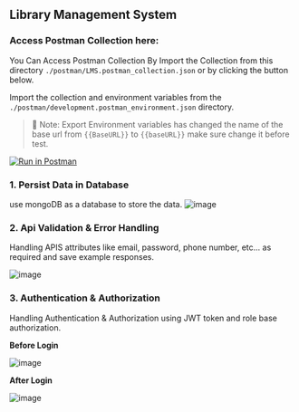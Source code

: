 ## Library Management System

### Access Postman Collection here:

You Can Access Postman Collection By Import the Collection from this directory `./postman/LMS.postman_collection.json`
or by clicking the button below.

Import the collection and environment variables from the `./postman/development.postman_environment.json`
directory.
>  🔴 Note: Export Environment variables has changed the name of the base url from `{{BaseURL}}` to `{{baseURL}}` make sure change it before test. 

[![Run in Postman](https://run.pstmn.io/button.svg)](https://documenter.getpostman.com/view/27239903/2sA3kdActs)

### 1. Persist Data in Database

use mongoDB as a database to store the data.
![image](https://github.com/user-attachments/assets/9add88e9-8621-4360-be6a-15d90f22f544)

### 2. Api Validation & Error Handling

Handling APIS attributes like email, password, phone number, etc... as required and save example responses.

![image](https://github.com/user-attachments/assets/d6ce4ad6-0abe-4bb2-8861-8ededd8d6434)

### 3. Authentication & Authorization

Handling Authentication & Authorization using JWT token and role base authorization.

**Before Login**

![image](https://github.com/user-attachments/assets/ddea9cb4-a28e-4f2f-b20b-35250049c23d)

**After Login**

![image](https://github.com/user-attachments/assets/0327b012-9189-4e56-a25e-c5b5e967a322)



